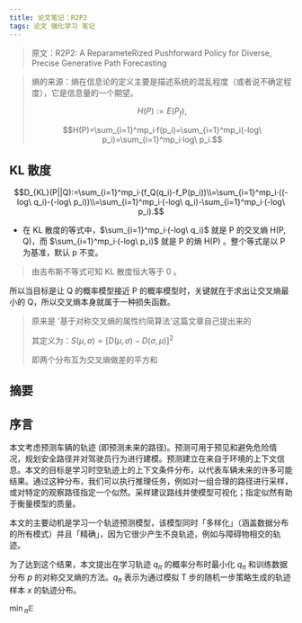 ```yaml
---
title: 论文笔记：R2P2
tags: 论文 强化学习 笔记
---
```


> 原文：R2P2: A ReparameteRized Pushforward Policy for Diverse, Precise Generative Path Forecasting

> 熵的来源：熵在信息论的定义主要是描述系统的混乱程度（或者说不确定程度），它是信息量的一个期望。
>
> $$H(P):=E(P_f),$$
>
> $$H(P)=\sum_{i=1}^mp_i·f(p_i)=\sum_{i=1}^mp_i(-log\ p_i)=\sum_{i=1}^mp_i·log\ p_i.$$

## KL 散度

$$D_{KL}(P||Q):=\sum_{i=1}^mp_i·(f_Q(q_i)-f_P(p_i))\\=\sum_{i=1}^mp_i·((-log\ q_i)-(-log\ p_i))\\=\sum_{i=1}^mp_i·(-log\ q_i)-\sum_{i=1}^mp_i·(-log\ p_i).$$

- 在 KL 散度的等式中，$\sum_{i=1}^mp_i·(-log\ q_i)$ 就是 P 的交叉熵 H(P, Q)，而 $\sum_{i=1}^mp_i·(-log\ p_i)$ 就是 P 的熵 H(P) 。整个等式是以 P 为基准，默认 p 不变。

> 由吉布斯不等式可知 KL 散度恒大等于 0 。

所以当目标是让 Q 的概率模型接近 P 的概率模型时，关键就在于求出让交叉熵最小的 Q，所以交叉熵本身就属于一种损失函数。

> 原来是 '基于对称交叉熵的属性约简算法'这篇文章自己提出来的
>
> 其定义为：$S(μ, σ) =[ D(μ, σ) - D(σ, μ)]^2$
>
> 即两个分布互为交叉熵做差的平方和





## 摘要

 ## 序言

本文考虑预测车辆的轨迹 (即预测未来的路径)。预测可用于预见和避免危险情况，规划安全路径并对驾驶员行为进行建模。预测建立在来自于环境的上下文信息。本文的目标是学习时空轨迹上的上下文条件分布，以代表车辆未来的许多可能结果。通过这种分布，我们可以执行推理任务，例如对一组合理的路径进行采样，或对特定的观察路径指定一个似然。采样建议路线并使模型可视化；指定似然有助于衡量模型的质量。

本文的主要动机是学习一个轨迹预测模型，该模型同时「多样化」（涵盖数据分布的所有模式）并且「精确」，因为它很少产生不良轨迹，例如与障碍物相交的轨迹。

为了达到这个结果，本文提出在学习轨迹 $q_\pi$ 的概率分布时最小化 $q_\pi$ 和训练数据分布 $p$ 的对称交叉熵的方法。$q_\pi$ 表示为通过模拟 T 步的随机一步策略生成的轨迹样本 $x$ 的轨迹分布。

$\mathop{min}\limits{_\pi}\mathbb E$























